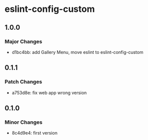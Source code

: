 # eslint-config-custom

## 1.0.0

### Major Changes

- d1bc4bb: add Gallery Menu, move eslint to eslint-config-custom

## 0.1.1

### Patch Changes

- a753d8e: fix web app wrong version

## 0.1.0

### Minor Changes

- 8c4d9e4: first version
